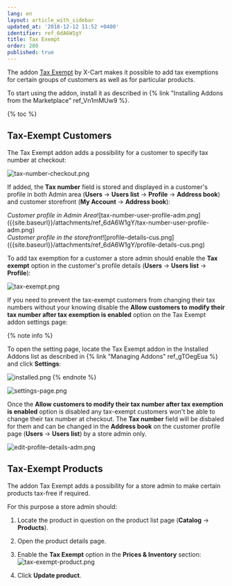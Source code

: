 ```yaml
---
lang: en
layout: article_with_sidebar
updated_at: '2018-12-12 11:52 +0400'
identifier: ref_6dA6W1gY
title: Tax Exempt
order: 280
published: true
---
```

The addon [Tax Exempt](https://market.x-cart.com/addons/tax-exemption.html "Tax Exempt") by X-Cart makes it possible to add tax exemptions for certain groups of customers as well as for particular products.

To start using the addon, install it as described in {% link "Installing Addons from the Marketplace" ref_Vn1mMUw9 %}.

{% toc %}

## Tax-Exempt Customers

The Tax Exempt addon adds a possibility for a customer to specify tax number at checkout:

![tax-number-checkout.png]({{site.baseurl}}/attachments/ref_6dA6W1gY/tax-number-checkout.png)

If added, the **Tax number** field is stored and displayed in a customer's profile in both Admin area (**Users** -> **Users list** -> **Profile** -> **Address book**) and customer storefront (**My Account** -> **Address book**):

<div class="ui stackable two column grid">
  <div class="column" markdown="span"><i>Customer profile in Admin Area</i>![tax-number-user-profile-adm.png]({{site.baseurl}}/attachments/ref_6dA6W1gY/tax-number-user-profile-adm.png)</div>
  <div class="column" markdown="span"><i>Customer profile in the storefront</i>![profile-details-cus.png]({{site.baseurl}}/attachments/ref_6dA6W1gY/profile-details-cus.png)
</div>
</div>

To add tax exemption for a customer a store admin should enable the **Tax exempt** option in the customer's profile details (**Users** -> **Users list** -> **Profile**):

![tax-exempt.png]({{site.baseurl}}/attachments/ref_6dA6W1gY/tax-exempt.png)

If you need to prevent the tax-exempt customers from changing their tax numbers without your knowing disable the **Allow customers to modify their tax number after tax exemption is enabled** option on the Tax Exempt addon settings page: 

{% note info %}

To open the setting page, locate the Tax Exempt addon in the Installed Addons list as described in {% link "Managing Addons" ref_gTOegEua %} and click **Settings**:

![installed.png]({{site.baseurl}}/attachments/ref_6dA6W1gY/installed.png)
{% endnote %}

![settings-page.png]({{site.baseurl}}/attachments/ref_6dA6W1gY/settings-page.png)

Once the **Allow customers to modify their tax number after tax exemption is enabled** option is disabled any tax-exempt customers won't be able to change their tax number at checkout. The **Tax number** field will be disbaled for them and can be changed in the **Address book** on the customer profile page (**Users** -> **Users list**) by a store admin only. 

![edit-profile-details-adm.png]({{site.baseurl}}/attachments/ref_6dA6W1gY/edit-profile-details-adm.png)

## Tax-Exempt Products

The addon Tax Exempt adds a possibility for a store admin to make certain products tax-free if required. 

For this purpose a store admin should:
1. Locate the product in question on the product list page (**Catalog** -> **Products**).
2. Open the product details page.
3. Enable the **Tax Exempt** option in the **Prices & Inventory** section:
   ![tax-exempt-product.png]({{site.baseurl}}/attachments/ref_6dA6W1gY/tax-exempt-product.png)

4. Click **Update product**.
